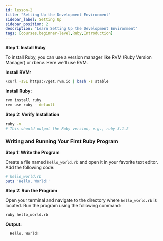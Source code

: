```yaml
---
id: lesson-2
title: "Setting Up the Development Environment"
sidebar_label: Setting Up
sidebar_position: 2
description: "Learn Setting Up the Development Environment"
tags: [courses,beginner-level,Ruby,Introduction]
--- 
```

     

**Step 1: Install Ruby**

To install Ruby, you can use a version manager like RVM (Ruby Version Manager) or rbenv. Here we'll use RVM.

**Install RVM:**

```bash
\curl -sSL https://get.rvm.io | bash -s stable
```

**Install Ruby:**

```bash
rvm install ruby
rvm use ruby --default
```

**Step 2: Verify Installation**

```bash
ruby -v
# This should output the Ruby version, e.g., ruby 3.1.2
```

### Writing and Running Your First Ruby Program

**Step 1: Write the Program**

Create a file named `hello_world.rb` and open it in your favorite text editor. Add the following code:

```ruby
# hello_world.rb
puts 'Hello, World!'
```

**Step 2: Run the Program**

Open your terminal and navigate to the directory where `hello_world.rb` is located. Run the program using the following command:

```bash
ruby hello_world.rb
``` 

**Output:**
 ```bash
   Hello, World!
 ```
 